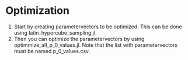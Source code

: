 # Optimization
1. Start by creating parametervectors to be optimized. This can be done using latin_hypercube_sampling.jl.
2. Then you can optimize the parametervectors by using optimmize_all_p_0_values.jl. Note that the list with
parametervectors must be named p_0_values.csv.

 
